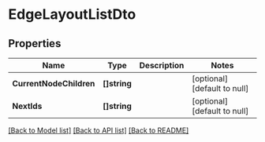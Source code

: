 # EdgeLayoutListDto

## Properties
Name | Type | Description | Notes
------------ | ------------- | ------------- | -------------
**CurrentNodeChildren** | **[]string** |  | [optional] [default to null]
**NextIds** | **[]string** |  | [optional] [default to null]

[[Back to Model list]](../README.md#documentation-for-models) [[Back to API list]](../README.md#documentation-for-api-endpoints) [[Back to README]](../README.md)

